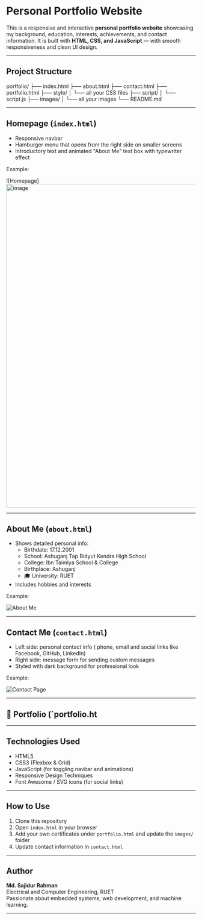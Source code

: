 #  Personal Portfolio Website

This is a responsive and interactive **personal portfolio website** showcasing my background, education, interests, achievements, and contact information. It is built with **HTML, CSS, and JavaScript** — with smooth responsiveness and clean UI design.

---

##  Project Structure

portfolio/
├── index.html
├── about.html
├── contact.html
├── portfolio.html
├── style/
│   └── all your CSS files
├── script/
│   └── script.js
├── images/
│   └── all your images
└── README.md

---

##  Homepage (`index.html`)

- Responsive navbar
- Hamburger menu that opens from the right side on smaller screens
- Introductory text and animated "About Me" text box with typewriter effect

 Example:

![Homepage]<img width="1884" height="859" alt="image" src="https://github.com/user-attachments/assets/cbde8b21-6e3a-4ee9-a98a-ea99c6d3365b" />


---

##  About Me (`about.html`)

- Shows detailed personal info:
  -  Birthdate: 17.12.2001  
  -  School: Ashuganj Tap Bidyut Kendra High School  
  -  College: Ibn Taimiya School & College  
  -  Birthplace: Ashuganj  
  - 🎓 University: RUET  
- Includes hobbies and interests

Example:

![About Me](images/about-preview.png)

---

##  Contact Me (`contact.html`)

- Left side: personal contact info ( phone, email and social links like Facebook, GitHub, LinkedIn)
- Right side: message form for sending custom messages
- Styled with dark background for professional look

Example:

![Contact Page](images/contact-preview.png)

---

## 🔹 Portfolio (`portfolio.ht
---


## Technologies Used

- HTML5
- CSS3 (Flexbox & Grid)
- JavaScript (for toggling navbar and animations)
- Responsive Design Techniques
- Font Awesome / SVG icons (for social links)

---

## How to Use

1. Clone this repository
2. Open `index.html` in your browser
3. Add your own certificates under `portfolio.html` and update the `images/` folder
4. Update contact information in `contact.html`

---

## Author

**Md. Sajidur Rahman**  
Electrical and Computer Engineering, RUET  
Passionate about embedded systems, web development, and machine learning.

---
